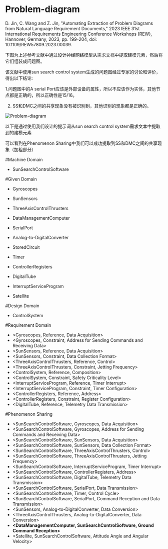 # Problem-diagram
D. Jin, C. Wang and Z. Jin, "Automating Extraction of Problem Diagrams from Natural Language Requirement Documents," 2023 IEEE 31st International Requirements Engineering Conference Workshops (REW), Hannover, Germany, 2023, pp. 199-204, doi: 10.1109/REW57809.2023.00039.

下图为上述参考文献中通过设计神经网络模型从需求文档中提取建模元素，然后将它们组装成问题图。

该文献中使用sun search control system生成的问题图经过专家的讨论和评价，得出以下结论:

1.问题图中的A serial Port应该是外部设备的属性，所以不应该作为实体，其他节点都是正确的，所以正确性是15/16。

2. SS和DMC之间的共享现象没有被识别到，其他识别的现象都是正确的。

![Problem-diagram](https://user-images.githubusercontent.com/98217021/230363993-bd3ffacc-3f73-4f8b-84c1-98768e06dcab.png)


以下是通过使用我们设计的提示词从sun search control system需求文本中提取到的建模元素

可以看到在Phenomenon Sharing中我们可以成功提取到SS和DMC之间的共享现象（加粗部分）

#Machine Domain
- SunSearchControlSoftware

#Given Domain
- Gyroscopes
- SunSensors
- ThreeAxisControlThrusters
- DataManagementComputer
- SerialPort
- Analog-to-DigitalConverter
- StoredCircuit
- Timer
- ControllerRegisters
- DigitalTube

- InterruptServiceProgram
- Satellite

#Design Domain
- ControlSystem

#Requirement Domain
- <Gyroscopes, Reference, Data Acquisition>
- <Gyroscopes, Constraint, Address for Sending Commands and Receiving Data>
- <SunSensors, Reference, Data Acquisition>
- <SunSensors, Constraint, Data Collection Format>
- <ThreeAxisControlThrusters, Reference, Control>
- <ThreeAxisControlThrusters, Constraint, Jetting Frequency>
- <ControlSystem, Reference, Composition>
- <ControlSystem, Constraint, Safety Criticality Level>
- <InterruptServiceProgram, Reference, Timer Interrupt>
- <InterruptServiceProgram, Constraint, Timer Configuration>
- <ControllerRegisters, Reference, Address>
- <ControllerRegisters, Constraint, Register Configuration>
- <DigitalTube, Reference, Telemetry Data Transmission>

#Phenomenon Sharing
- <SunSearchControlSoftware, Gyroscopes, Data Acquisition>
- <SunSearchControlSoftware, Gyroscopes, Address for Sending Commands and Receiving Data>
- <SunSearchControlSoftware, SunSensors, Data Acquisition>
- <SunSearchControlSoftware, SunSensors, Data Collection Format>
- <SunSearchControlSoftware, ThreeAxisControlThrusters, Control>
- <SunSearchControlSoftware, ThreeAxisControlThrusters, Jetting Frequency>
- <SunSearchControlSoftware, InterruptServiceProgram, Timer Interrupt>
- <SunSearchControlSoftware, ControllerRegisters, Address>
- <SunSearchControlSoftware, DigitalTube, Telemetry Data Transmission>
- <SunSearchControlSoftware, SerialPort, Data Transmission>
- <SunSearchControlSoftware, Timer, Control Cycle>
- <SunSearchControlSoftware, SerialPort, Command Reception and Data Transmission>
- <SunSensors, Analog-to-DigitalConverter, Data Conversion>
- <ThreeAxisControlThrusters, Analog-to-DigitalConverter, Data Conversion>
- **<DataManagementComputer, SunSearchControlSoftware, Ground Command Reception>**
- <Satellite, SunSearchControlSoftware, Attitude Angle and Angular Velocity>
